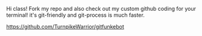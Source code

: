Hi class! Fork my repo and also check out my custom github coding for your terminal! it's git-friendly and git-process is much faster. 

https://github.com/TurnpikeWarrior/gitfunkebot
